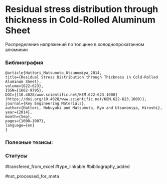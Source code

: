 # Residual stress distribution through thickness in Cold-Rolled Aluminum Sheet

Распределение напряжений по толщине в холоднопрокатанном алюминии

### Библиография
```
@article{Hattori_Matsumoto_Utsunomiya_2014,
title={Residual Stress Distribution through Thickness in Cold-Rolled Aluminum Sheet},
volume={622–623},
ISSN={1662-9795},
DOI={[10.4028/www.scientific.net/KEM.622-623.1000](https://doi.org/10.4028/www.scientific.net/KEM.622-623.1000)},
journal={Key Engineering Materials},
author={Hattori, Nobuyuki and Matsumoto, Ryo and Utsunomiya, Hiroshi},
year={2014},
month={Sep},
pages={1000–1007},
language={en}
}
```

### Полезные тезисы:

### Статусы
#transfered_from_excel 
#type_linkable 
#bibliography_added

#not_processed_for_meta
